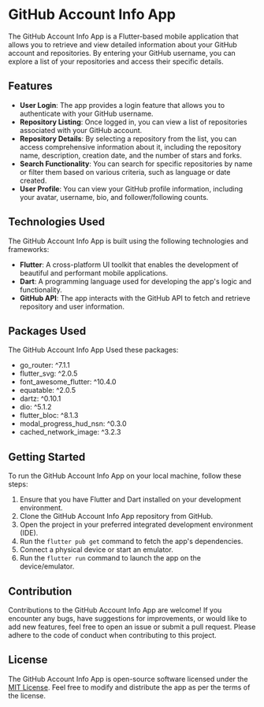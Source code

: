 # GitHub Account Info App

The GitHub Account Info App is a Flutter-based mobile application that allows you to retrieve and view detailed information about your GitHub account and repositories. By entering your GitHub username, you can explore a list of your repositories and access their specific details.

## Features

- **User Login**: The app provides a login feature that allows you to authenticate with your GitHub username.
- **Repository Listing**: Once logged in, you can view a list of repositories associated with your GitHub account.
- **Repository Details**: By selecting a repository from the list, you can access comprehensive information about it, including the repository name, description, creation date, and the number of stars and forks.
- **Search Functionality**: You can search for specific repositories by name or filter them based on various criteria, such as language or date created.
- **User Profile**: You can view your GitHub profile information, including your avatar, username, bio, and follower/following counts.

## Technologies Used

The GitHub Account Info App is built using the following technologies and frameworks:

- **Flutter**: A cross-platform UI toolkit that enables the development of beautiful and performant mobile applications.
- **Dart**: A programming language used for developing the app's logic and functionality.
- **GitHub API**: The app interacts with the GitHub API to fetch and retrieve repository and user information.

## Packages Used

The GitHub Account Info App Used these packages:

- go_router: ^7.1.1
- flutter_svg: ^2.0.5
- font_awesome_flutter: ^10.4.0
- equatable: ^2.0.5
- dartz: ^0.10.1
- dio: ^5.1.2
- flutter_bloc: ^8.1.3
- modal_progress_hud_nsn: ^0.3.0
- cached_network_image: ^3.2.3

## Getting Started

To run the GitHub Account Info App on your local machine, follow these steps:

1. Ensure that you have Flutter and Dart installed on your development environment.
2. Clone the GitHub Account Info App repository from GitHub.
3. Open the project in your preferred integrated development environment (IDE).
4. Run the `flutter pub get` command to fetch the app's dependencies.
5. Connect a physical device or start an emulator.
6. Run the `flutter run` command to launch the app on the device/emulator.

## Contribution

Contributions to the GitHub Account Info App are welcome! If you encounter any bugs, have suggestions for improvements, or would like to add new features, feel free to open an issue or submit a pull request. Please adhere to the code of conduct when contributing to this project.

## License

The GitHub Account Info App is open-source software licensed under the [MIT License](LICENSE). Feel free to modify and distribute the app as per the terms of the license.
